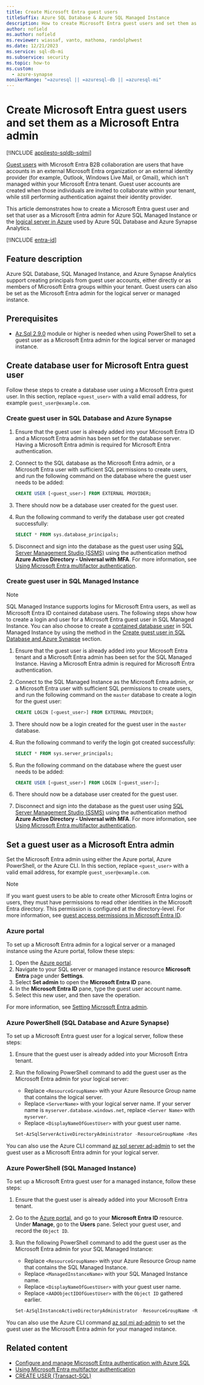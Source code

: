 ```yaml
---
title: Create Microsoft Entra guest users
titleSuffix: Azure SQL Database & Azure SQL Managed Instance
description: How to create Microsoft Entra guest users and set them as Microsoft Entra admin in Azure SQL Database, Azure SQL Managed Instance, and Azure Synapse Analytics
author: nofield
ms.author: nofield
ms.reviewer: wiassaf, vanto, mathoma, randolphwest
ms.date: 12/21/2023
ms.service: sql-db-mi
ms.subservice: security
ms.topic: how-to
ms.custom:
  - azure-synapse
monikerRange: "=azuresql || =azuresql-db || =azuresql-mi"
---
```

# Create Microsoft Entra guest users and set them as a Microsoft Entra admin

[!INCLUDE [appliesto-sqldb-sqlmi](../includes/appliesto-sqldb-sqlmi.md)]

[Guest users](/entra/external-id/user-properties) with Microsoft Entra B2B collaboration are users that have accounts in an external Microsoft Entra organization or an external identity provider (for example, Outlook, Windows Live Mail, or Gmail), which isn't managed within your Microsoft Entra tenant. Guest user accounts are created when those individuals are invited to collaborate within your tenant, while still performing authentication against their identity provider.

This article demonstrates how to create a Microsoft Entra guest user and set that user as a Microsoft Entra admin for Azure SQL Managed Instance or the [logical server in Azure](logical-servers.md) used by Azure SQL Database and Azure Synapse Analytics.

[!INCLUDE [entra-id](../includes/entra-id.md)]

## Feature description

Azure SQL Database, SQL Managed Instance, and Azure Synapse Analytics support creating principals from guest user accounts, either directly or as members of Microsoft Entra groups within your tenant. Guest users can also be set as the Microsoft Entra admin for the logical server or managed instance.

## Prerequisites

- [Az.Sql 2.9.0](https://www.powershellgallery.com/packages/Az.Sql/2.9.0) module or higher is needed when using PowerShell to set a guest user as a Microsoft Entra admin for the logical server or managed instance.

## Create database user for Microsoft Entra guest user

Follow these steps to create a database user using a Microsoft Entra guest user. In this section, replace `<guest_user>` with a valid email address, for example `guest_user@example.com`.

### Create guest user in SQL Database and Azure Synapse

1. Ensure that the guest user is already added into your Microsoft Entra ID and a Microsoft Entra admin has been set for the database server. Having a Microsoft Entra admin is required for Microsoft Entra authentication.

1. Connect to the SQL database as the Microsoft Entra admin, or a Microsoft Entra user with sufficient SQL permissions to create users, and run the following command on the database where the guest user needs to be added:

   ```sql
   CREATE USER [<guest_user>] FROM EXTERNAL PROVIDER;
   ```

1. There should now be a database user created for the guest user.

1. Run the following command to verify the database user got created successfully:

   ```sql
   SELECT * FROM sys.database_principals;
   ```

1. Disconnect and sign into the database as the guest user using [SQL Server Management Studio (SSMS)](/sql/ssms/download-sql-server-management-studio-ssms) using the authentication method **Azure Active Directory - Universal with MFA**. For more information, see [Using Microsoft Entra multifactor authentication](authentication-mfa-ssms-overview.md).

### Create guest user in SQL Managed Instance

> [!NOTE]  
> SQL Managed Instance supports logins for Microsoft Entra users, as well as Microsoft Entra ID contained database users. The following steps show how to create a login and user for a Microsoft Entra guest user in SQL Managed Instance. You can also choose to create a [contained database user](/sql/relational-databases/security/contained-database-users-making-your-database-portable) in SQL Managed Instance by using the method in the [Create guest user in SQL Database and Azure Synapse](#create-guest-user-in-sql-database-and-azure-synapse) section.

1. Ensure that the guest user is already added into your Microsoft Entra tenant and a Microsoft Entra admin has been set for the SQL Managed Instance. Having a Microsoft Entra admin is required for Microsoft Entra authentication.

1. Connect to the SQL Managed Instance as the Microsoft Entra admin, or a Microsoft Entra user with sufficient SQL permissions to create users, and run the following command on the `master` database to create a login for the guest user:

   ```sql
   CREATE LOGIN [<guest_user>] FROM EXTERNAL PROVIDER;
   ```

1. There should now be a login created for the guest user in the `master` database.

1. Run the following command to verify the login got created successfully:

   ```sql
   SELECT * FROM sys.server_principals;
   ```

1. Run the following command on the database where the guest user needs to be added:

   ```sql
   CREATE USER [<guest_user>] FROM LOGIN [<guest_user>];
   ```

1. There should now be a database user created for the guest user.

1. Disconnect and sign into the database as the guest user using [SQL Server Management Studio (SSMS)](/sql/ssms/download-sql-server-management-studio-ssms) using the authentication method **Azure Active Directory - Universal with MFA**. For more information, see [Using Microsoft Entra multifactor authentication](authentication-mfa-ssms-overview.md).

## Set a guest user as a Microsoft Entra admin

Set the Microsoft Entra admin using either the Azure portal, Azure PowerShell, or the Azure CLI. In this section, replace `<guest_user>` with a valid email address, for example `guest_user@example.com`.

> [!NOTE]  
> If you want guest users to be able to create other Microsoft Entra logins or users, they must have permissions to read other identities in the Microsoft Entra directory. This permission is configured at the directory-level. For more information, see [guest access permissions in Microsoft Entra ID](/entra/identity/users/users-restrict-guest-permissions).

### Azure portal

To set up a Microsoft Entra admin for a logical server or a managed instance using the Azure portal, follow these steps:

1. Open the [Azure portal](https://portal.azure.com).
1. Navigate to your SQL server or managed instance resource **Microsoft Entra** page under **Settings**.
1. Select **Set admin** to open the **Microsoft Entra ID** pane.
1. In the **Microsoft Entra ID** pane, type the guest user account name.
1. Select this new user, and then save the operation.

For more information, see [Setting Microsoft Entra admin](authentication-aad-configure.md#azure-ad-admin-with-a-server-in-sql-database).

### Azure PowerShell (SQL Database and Azure Synapse)

To set up a Microsoft Entra guest user for a logical server, follow these steps:

1. Ensure that the guest user is already added into your Microsoft Entra tenant.

1. Run the following PowerShell command to add the guest user as the Microsoft Entra admin for your logical server:

   - Replace `<ResourceGroupName>` with your Azure Resource Group name that contains the logical server.
   - Replace `<ServerName>` with your logical server name. If your server name is `myserver.database.windows.net`, replace `<Server Name>` with `myserver`.
   - Replace `<DisplayNameOfGuestUser>` with your guest user name.

   ```powershell
   Set-AzSqlServerActiveDirectoryAdministrator -ResourceGroupName <ResourceGroupName> -ServerName <ServerName> -DisplayName <DisplayNameOfGuestUser>
   ```

You can also use the Azure CLI command [az sql server ad-admin](/cli/azure/sql/server/ad-admin) to set the guest user as a Microsoft Entra admin for your logical server.

### Azure PowerShell (SQL Managed Instance)

To set up a Microsoft Entra guest user for a managed instance, follow these steps:

1. Ensure that the guest user is already added into your Microsoft Entra tenant.

1. Go to the [Azure portal](https://portal.azure.com), and go to your **Microsoft Entra ID** resource. Under **Manage**, go to the **Users** pane. Select your guest user, and record the `Object ID`.

1. Run the following PowerShell command to add the guest user as the Microsoft Entra admin for your SQL Managed Instance:

   - Replace `<ResourceGroupName>` with your Azure Resource Group name that contains the SQL Managed Instance.
   - Replace `<ManagedInstanceName>` with your SQL Managed Instance name.
   - Replace `<DisplayNameOfGuestUser>` with your guest user name.
   - Replace `<AADObjectIDOfGuestUser>` with the `Object ID` gathered earlier.

   ```powershell
   Set-AzSqlInstanceActiveDirectoryAdministrator -ResourceGroupName <ResourceGroupName> -InstanceName "<ManagedInstanceName>" -DisplayName <DisplayNameOfGuestUser> -ObjectId <AADObjectIDOfGuestUser>
   ```

You can also use the Azure CLI command [az sql mi ad-admin](/cli/azure/sql/mi/ad-admin) to set the guest user as the Microsoft Entra admin for your managed instance.

## Related content

- [Configure and manage Microsoft Entra authentication with Azure SQL](authentication-aad-configure.md)
- [Using Microsoft Entra multifactor authentication](authentication-mfa-ssms-overview.md)
- [CREATE USER (Transact-SQL)](/sql/t-sql/statements/create-user-transact-sql)
